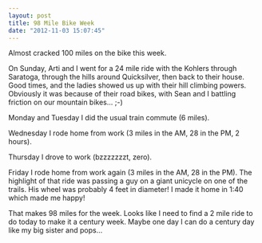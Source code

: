 ```yaml
---
layout: post
title: 98 Mile Bike Week
date: "2012-11-03 15:07:45"
---
```


Almost cracked 100 miles on the bike this week.

On Sunday, Arti and I went for a 24 mile ride with the Kohlers through Saratoga, through the hills around Quicksilver, then back to their house. Good times, and the ladies showed us up with their hill climbing powers. Obviously it was because of their road bikes, with Sean and I battling friction on our mountain bikes... ;-)

Monday and Tuesday I did the usual train commute (6 miles).

Wednesday I rode home from work (3 miles in the AM, 28 in the PM, 2 hours).

Thursday I drove to work (bzzzzzzzt, zero).

Friday I rode home from work again (3 miles in the AM, 28 in the PM). The highlight of that ride was passing a guy on a giant unicycle on one of the trails. His wheel was probably 4 feet in diameter! I made it home in 1:40 which made me happy!

That makes 98 miles for the week. Looks like I need to find a 2 mile ride to do today to make it a century week. Maybe one day I can do a century day like my big sister and pops...
